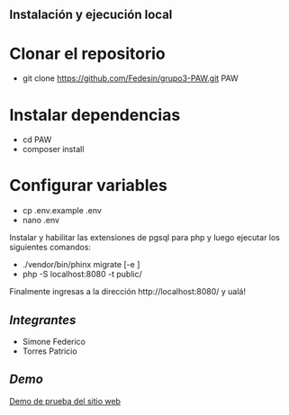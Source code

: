 ## Instalación y ejecución local

# Clonar el repositorio
* git clone https://github.com/Fedesin/grupo3-PAW.git PAW

# Instalar dependencias
* cd PAW
* composer install

# Configurar variables
* cp .env.example .env
* nano .env

Instalar y habilitar las extensiones de pgsql para php y luego ejecutar los siguientes comandos:
* ./vendor/bin/phinx migrate [-e <environment>]
* php -S localhost:8080 -t public/

Finalmente ingresas a la dirección http://localhost:8080/ y ualá!


## *Integrantes*
 - Simone Federico
 - Torres Patricio
 
## *Demo*
 [Demo de prueba del sitio web](https://finalpaw.onrender.com/)

